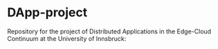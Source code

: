 # DApp-project
Repository for the project of Distributed Applications in the Edge-Cloud Continuum at the University of Innsbruck: 
